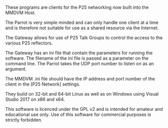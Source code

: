 These programs are clients for the P25 networking now built into the MMDVM Host.

The Parrot is very simple minded and can only handle one client at a time and is therefore not suitable for use as a shared resource via the Internet.

The Gateway allows for use of P25 Talk Groups to control the access to the various P25 reflectors.

The Gateway has an ini file that contain the parameters for running the software. The filename of the ini file is passed as a parameter on the command line. The Parrot takes the UDP port number to listen on as an argument.

The MMDVM .ini file should have the IP address and port number of the client in the [P25 Network] settings.

They build on 32-bit and 64-bit Linux as well as on Windows using Visual Studio 2017 on x86 and x64.

This software is licenced under the GPL v2 and is intended for amateur and educational use only. Use of this software for commercial purposes is strictly forbidden.
